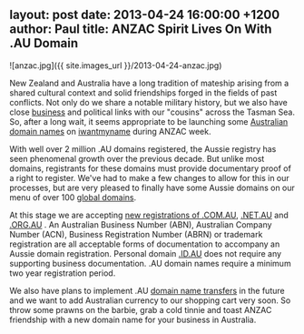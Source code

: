 layout: post
date: 2013-04-24 16:00:00 +1200
author: Paul
title: ANZAC Spirit Lives On With .AU Domain
----

![anzac.jpg]({{ site.images_url }}/2013-04-24-anzac.jpg)

New Zealand and Australia have a long tradition of mateship arising from a shared cultural context and solid friendships forged in the fields of past conflicts. Not only do we share a notable military history, but we also have close [business](http://geniusnet.blogtown.co.nz/2013/04/23/queensland-tech-scene/) and political links with our "cousins" across the Tasman Sea. So, after a long wait, it seems appropriate to be launching  some [Australian domain names](https://iwantmyname.co.nz/domains/com.au-australian-domain-name-registration-for-australia) on [iwantmyname](http://iwantmyname.com.au/) during ANZAC week. 

With well over 2 million .AU domains registered, the Aussie registry has seen phenomenal growth over the previous decade. But unlike most domains, registrants for these domains must provide documentary proof of a right to register. We've had to make a few changes to allow for this in our processes, but are very pleased to finally have some Aussie domains on our menu of over 100 [global domains](https://iwantmyname.co.nz/domains). 

At this stage we are accepting [new registrations of .COM.AU](https://iwantmyname.co.nz/domains/com.au-australian-domain-name-registration-for-australia), [.NET.AU](https://iwantmyname.co.nz/domains/net.au-australian-domain-name-registration-for-australia) and [.ORG.AU](https://iwantmyname.co.nz/domains/org.au-australian-domain-name-registration-for-australia) . An Australian Business Number (ABN), Australian Company Number (ACN), Business Registration Number (ABRN) or trademark registration are all acceptable forms of documentation to accompany an Aussie domain registration. Personal domain [.ID.AU](https://iwantmyname.co.nz/domains/id.au-australian-domain-name-registration-for-australia) does not require any supporting business documentation. .AU domain names require a minimum two year registration period.

We also have plans to implement .AU [domain name transfers](https://iwantmyname.co.nz/domains/domain-transfer) in the future and we want to add Australian currency to our shopping cart very soon. So throw some prawns on the barbie, grab a cold tinnie and toast ANZAC friendship with a new domain name for your business in Australia.
